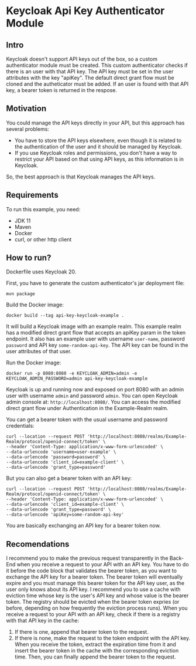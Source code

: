 # Keycloak Api Key Authenticator Module

## Intro

Keycloak doesn't support API keys out of the box, so a custom authenticator module must be created. This custom authenticator checks if there is an user with that API key. The API key must be set in the user attributes with the key "apiKey". The default direct grant flow must be cloned and the autheticator must be added. If an user is found with that API key, a bearer token is returned in the respose.

## Motivation

You could manage the API keys directly in your API, but this approach has several problems:
- You have to store the API keys elsewhere, even though it is related to the authentication of the user and it should be managed by Keycloak.
- If you use Keycloak roles and permissions, you don't have a way to restrict your API based on that using API keys, as this information is in Keycloak.

So, the best approach is that Keycloak manages the API keys.

## Requirements

To run this example, you need:

- JDK 11
- Maven
- Docker
- curl, or other http client

## How to run?

Dockerfile uses Keycloak 20.

First, you have to generate the custom authenticator's jar deployment file:

```
mvn package
```

Build the Docker image:

```
docker build --tag api-key-keycloak-example .
```

It will build a Keycloak image with an example realm. This example realm has a modified direct grant flow that accepts an apiKey param in the token endpoint. It also has an example user with username `user-name`, password `password` and API key `some-random-api-key`. The API key can be found in the user attributes of that user.

Run the Docker image:

```
docker run -p 8080:8080 -e KEYCLOAK_ADMIN=admin -e KEYCLOAK_ADMIN_PASSWORD=admin api-key-keycloak-example
```

Keycloak is up and running now and exposed on port 8080 with an admin user with username `admin` and password `admin`. You can open Keycloak admin console at: `http://localhost:8080/`. You can access the modified direct grant flow under Authentication in the Example-Realm realm.

You can get a bearer token with the usual username and password credentials:

```
curl --location --request POST 'http://localhost:8080/realms/Example-Realm/protocol/openid-connect/token' \
--header 'Content-Type: application/x-www-form-urlencoded' \
--data-urlencode 'username=user-example' \
--data-urlencode 'password=password' \
--data-urlencode 'client_id=example-client' \
--data-urlencode 'grant_type=password'
```

But you can also get a bearer token with an API key:

```
curl --location --request POST 'http://localhost:8080/realms/Example-Realm/protocol/openid-connect/token' \
--header 'Content-Type: application/x-www-form-urlencoded' \
--data-urlencode 'client_id=example-client' \
--data-urlencode 'grant_type=password' \
--data-urlencode 'apiKey=some-random-api-key'
```

You are basically exchanging an API key for a bearer token now.

## Recomendations

I recommend you to make the previous request transparently in the Back-End when you receive a request to your API with an API key. You have to do it before the code block that validates the bearer token, as you want to exchange the API key for a bearer token. The bearer token will eventually expire and you must manage this bearer token for the API key user, as the user only knows about its API key. I recommend you to use a cache with eviction time whose key is the user's API key and whose value is the bearer token. The registry should be evicted when the bearer token expries (or before, depending on how frequently the eviction process runs). When you receive a request to your API with an API key, check if there is a registry with that API key in the cache:
1. If there is one, append that bearer token to the request.
2. If there is none, make the request to the token endpoint with the API key. When you receive the token, extract the expiration time from it and insert the bearer token in the cache with the corresponding eviction time. Then, you can finally append the bearer token to the request.